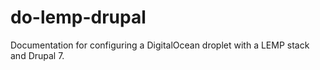 # do-lemp-drupal
Documentation for configuring a DigitalOcean droplet with a LEMP stack and Drupal 7.
